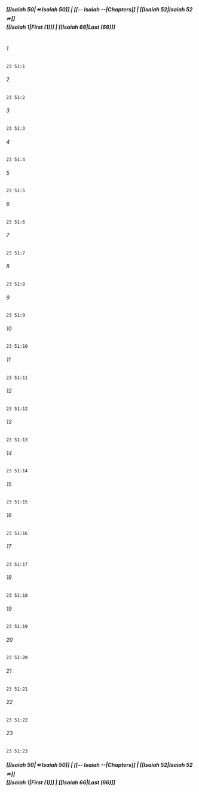 
##### **[[Isaiah 50|⏪ Isaiah 50]] | [[-- Isaiah --|Chapters]] | [[Isaiah 52|Isaiah 52 ⏩]]**<br>**[[Isaiah 1|First (1)]] | [[Isaiah 66|Last (66)]]**<br><br>

###### 1
``` verse
23 51:1
```
###### 2
``` verse
23 51:2
```
###### 3
``` verse
23 51:3
```
###### 4
``` verse
23 51:4
```
###### 5
``` verse
23 51:5
```
###### 6
``` verse
23 51:6
```
###### 7
``` verse
23 51:7
```
###### 8
``` verse
23 51:8
```
###### 9
``` verse
23 51:9
```
###### 10
``` verse
23 51:10
```
###### 11
``` verse
23 51:11
```
###### 12
``` verse
23 51:12
```
###### 13
``` verse
23 51:13
```
###### 14
``` verse
23 51:14
```
###### 15
``` verse
23 51:15
```
###### 16
``` verse
23 51:16
```
###### 17
``` verse
23 51:17
```
###### 18
``` verse
23 51:18
```
###### 19
``` verse
23 51:19
```
###### 20
``` verse
23 51:20
```
###### 21
``` verse
23 51:21
```
###### 22
``` verse
23 51:22
```
###### 23
``` verse
23 51:23
```

##### **[[Isaiah 50|⏪ Isaiah 50]] | [[-- Isaiah --|Chapters]] | [[Isaiah 52|Isaiah 52 ⏩]]**<br>**[[Isaiah 1|First (1)]] | [[Isaiah 66|Last (66)]]**
